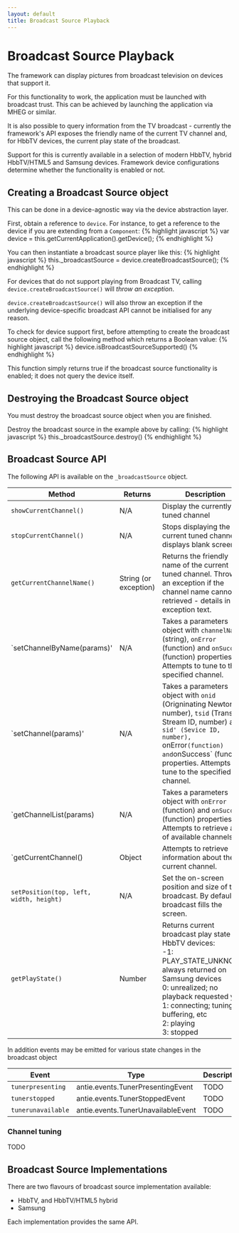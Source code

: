 ```yaml
---
layout: default
title: Broadcast Source Playback
---
```


# Broadcast Source Playback

<p class="lead">The framework can display pictures from broadcast television on devices that support it.</p>

For this functionality to work, the application must be launched with broadcast trust. This can be achieved by launching the application via MHEG or similar.

It is also possible to query information from the TV broadcast - currently the framework's API exposes the friendly name of the current TV channel and, for HbbTV devices, the current play state of the broadcast.

Support for this is currently available in a selection of modern HbbTV, hybrid HbbTV/HTML5 and Samsung devices. Framework device configurations determine whether the functionality is enabled or not.

## Creating a Broadcast Source object

This can be done in a device-agnostic way via the device abstraction layer.

First, obtain a reference to `device`. For instance, to get a reference to the device if you are extending from a `Component`:
{% highlight javascript %}
var device = this.getCurrentApplication().getDevice();
{% endhighlight %}

You can then instantiate a broadcast source player like this:
{% highlight javascript %}
this._broadcastSource = device.createBroadcastSource();
{% endhighlight %}

For devices that do not support playing from Broadcast TV, calling `device.createBroadcastSource()` will *throw an exception*.

`device.createBroadcastSource()` will also throw an exception if the underlying device-specific broadcast API cannot be initialised for any reason.

To check for device support first, before attempting to create the broadcast source object, call the following method which returns a Boolean value:
{% highlight javascript %}
device.isBroadcastSourceSupported()
{% endhighlight %}

This function simply returns true if the broadcast source functionality is enabled; it does not query the device itself.

## Destroying the Broadcast Source object

You must destroy the broadcast source object when you are finished.

Destroy the broadcast source in the example above by calling:
{% highlight javascript %}
this._broadcastSource.destroy()
{% endhighlight %}

## Broadcast Source API

The following API is available on the `_broadcastSource` object.

| Method | Returns | Description |
| ------ | ------- | ----------- |
| `showCurrentChannel()` |N/A | Display the currently tuned channel |
| `stopCurrentChannel()` | N/A | Stops displaying the current tuned channel, displays blank screen |
| `getCurrentChannelName()` | String (or exception) | Returns the friendly name of the current tuned channel. Throws an exception if the channel name cannot be retrieved - details in the exception text. |
| `setChannelByName(params)' | N/A | Takes a parameters object with `channelName` (string), `onError` (function) and `onSuccess` (function) properties. Attempts to tune to the specified channel. |
| `setChannel(params)' | N/A | Takes a parameters object with `onid` (Origninating Newtork ID, number), `tsid` (Transport Stream ID, number) and `sid' (Sevice ID, number), `onError` (function) and `onSuccess` (function) properties. Attempts to tune to the specified channel. |
| `getChannelList(params) | N/A | Takes a parameters object with `onError` (function) and `onSuccess` (function) properties. Attempts to retrieve a list of available channels. |
| `getCurrentChannel() | Object | Attempts to retrieve information about the current channel. |
| `setPosition(top, left, width, height)` | N/A | Set the on-screen position and size of the broadcast. By default, the broadcast fills the screen. |
| `getPlayState()` | Number | Returns current broadcast play state for HbbTV devices:<br/>-1: PLAY_STATE_UNKNOWN; always returned on Samsung devices<br/>0: unrealized; no playback requested yet<br/>1: connecting; tuning, buffering, etc<br/>2: playing<br/>3: stopped |

In addition events may be emitted for various state changes in the broadcast object

| Event | Type | Description |
| ----- | ---- | ----------- |
| `tunerpresenting` | antie.events.TunerPresentingEvent | TODO |
| `tunerstopped` | antie.events.TunerStoppedEvent | TODO |
| `tunerunavailable` | antie.events.TunerUnavailableEvent | TODO |

### Channel tuning ###

TODO

## Broadcast Source Implementations

There are two flavours of broadcast source implementation available:

* HbbTV, and HbbTV/HTML5 hybrid
* Samsung

Each implementation provides the same API.